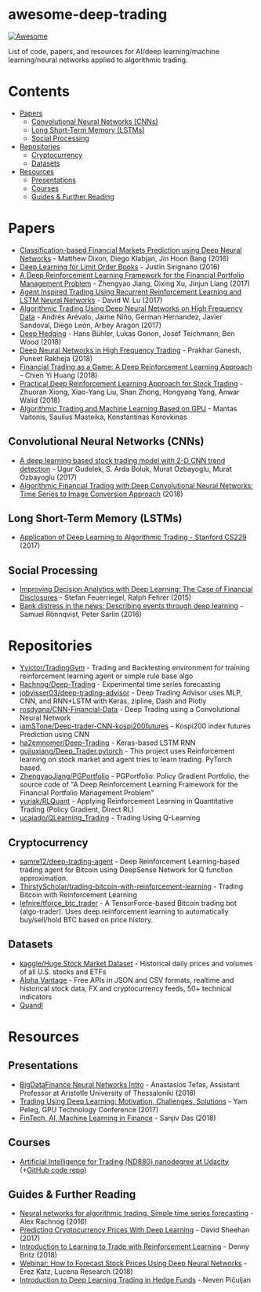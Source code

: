 # awesome-deep-trading
[![Awesome](https://cdn.rawgit.com/sindresorhus/awesome/d7305f38d29fed78fa85652e3a63e154dd8e8829/media/badge.svg)](https://github.com/sindresorhus/awesome)

List of code, papers, and resources for AI/deep learning/machine learning/neural networks applied to algorithmic trading.

# Contents
- [Papers](#papers)
  * [Convolutional Neural Networks (CNNs)](#convolutional-neural-networks--cnns-)
  * [Long Short-Term Memory (LSTMs)](#long-short-term-memory--lstms-)
  * [Social Processing](#social-processing)
- [Repositories](#repositories)
  * [Cryptocurrency](#cryptocurrency)
  * [Datasets](#datasets)
- [Resources](#resources)
  * [Presentations](#presentations)
  * [Courses](#courses)
  * [Guides & Further Reading](#guides---further-reading)

# Papers

* [Classification-based Financial Markets Prediction using Deep Neural Networks](https://arxiv.org/pdf/1603.08604) - Matthew Dixon, Diego Klabjan, Jin Hoon Bang (2016)
* [Deep Learning for Limit Order Books](https://arxiv.org/pdf/1601.01987) - Justin Sirignano (2016)
* [A Deep Reinforcement Learning Framework for the Financial Portfolio Management Problem](https://arxiv.org/pdf/1706.10059) - Zhengyao Jiang, Dixing Xu, Jinjun Liang (2017)
* [Agent Inspired Trading Using Recurrent Reinforcement Learning and LSTM Neural Networks](https://arxiv.org/pdf/1707.07338.pdf) - David W. Lu (2017)
* [Algorithmic Trading Using Deep Neural Networks on High Frequency Data](https://link.springer.com/chapter/10.1007/978-3-319-66963-2_14) - Andrés Arévalo, Jaime Niño, German Hernandez, Javier Sandoval, Diego León, Arbey Aragón (2017)
* [Deep Hedging](https://arxiv.org/pdf/1802.03042) - Hans Bühler, Lukas Gonon, Josef Teichmann, Ben Wood (2018)
* [Deep Neural Networks in High Frequency Trading](https://arxiv.org/pdf/1809.01506) - Prakhar Ganesh, Puneet Rakheja (2018)
* [Financial Trading as a Game: A Deep Reinforcement Learning Approach](https://arxiv.org/pdf/1807.02787) - Chien Yi Huang (2018)
* [Practical Deep Reinforcement Learning Approach for Stock Trading](https://arxiv.org/pdf/1811.07522) - Zhuoran Xiong, Xiao-Yang Liu, Shan Zhong, Hongyang Yang, Anwar Walid (2018)
* [Algorithmic Trading and Machine Learning Based on GPU](http://ceur-ws.org/Vol-2147/p09.pdf) - Mantas Vaitonis, Saulius Masteika, Konstantinas Korovkinas

## Convolutional Neural Networks (CNNs)
* [A deep learning based stock trading model with 2-D CNN trend detection](https://www.researchgate.net/publication/323131323_A_deep_learning_based_stock_trading_model_with_2-D_CNN_trend_detection) - Ugur Gudelek, S. Arda Boluk, Murat Ozbayoglu, Murat Ozbayoglu (2017)
* [Algorithmic Financial Trading with Deep Convolutional Neural Networks: Time Series to Image Conversion Approach](https://www.researchgate.net/publication/324802031_Algorithmic_Financial_Trading_with_Deep_Convolutional_Neural_Networks_Time_Series_to_Image_Conversion_Approach) (2018)

## Long Short-Term Memory (LSTMs)
* [Application of Deep Learning to Algorithmic Trading - Stanford CS229](http://cs229.stanford.edu/proj2017/final-reports/5241098.pdf) (2017)

## Social Processing
* [Improving Decision Analytics with Deep Learning: The Case of Financial Disclosures](https://arxiv.org/pdf/1508.01993) - Stefan Feuerriegel, Ralph Fehrer (2015)
* [Bank distress in the news: Describing events through deep learning](https://arxiv.org/pdf/1603.05670.pdf) - Samuel Rönnqvist, Peter Sarlin (2016)

# Repositories
* [Yvictor/TradingGym](https://github.com/Yvictor/TradingGym) - Trading and Backtesting environment for training reinforcement learning agent or simple rule base algo
* [Rachnog/Deep-Trading](https://github.com/Rachnog/Deep-Trading) - Experimental time series forecasting
* [jobvisser03/deep-trading-advisor](https://github.com/jobvisser03/deep-trading-advisor) - Deep Trading Advisor uses MLP, CNN, and RNN+LSTM with Keras, zipline, Dash and Plotly
* [rosdyana/CNN-Financial-Data](https://github.com/rosdyana/CNN-Financial-Data) - Deep Trading using a Convolutional Neural Network
* [iamSTone/Deep-trader-CNN-kospi200futures](https://github.com/iamSTone/Deep-trader-CNN-kospi200futures) - Kospi200 index futures Prediction using CNN
* [ha2emnomer/Deep-Trading](https://github.com/ha2emnomer/Deep-Trading) - Keras-based LSTM RNN 
* [gujiuxiang/Deep_Trader.pytorch](https://github.com/gujiuxiang/Deep_Trader.pytorch) - This project uses Reinforcement learning on stock market and agent tries to learn trading. PyTorch based.
* [ZhengyaoJiang/PGPortfolio](https://github.com/ZhengyaoJiang/PGPortfolio) - PGPortfolio: Policy Gradient Portfolio, the source code of "A Deep Reinforcement Learning Framework for the Financial Portfolio Management Problem"
* [yuriak/RLQuant](https://github.com/yuriak/RLQuant) - Applying Reinforcement Learning in Quantitative Trading (Policy Gradient, Direct RL)
* [ucaiado/QLearning_Trading](https://github.com/ucaiado/QLearning_Trading) - Trading Using Q-Learning

## Cryptocurrency
* [samre12/deep-trading-agent](https://github.com/samre12/deep-trading-agent) - Deep Reinforcement Learning-based trading agent for Bitcoin using DeepSense Network for Q function approximation.
* [ThirstyScholar/trading-bitcoin-with-reinforcement-learning](https://github.com/ThirstyScholar/trading-bitcoin-with-reinforcement-learning) - Trading Bitcoin with Reinforcement Learning
* [lefnire/tforce_btc_trader](https://github.com/lefnire/tforce_btc_trader) - A TensorForce-based Bitcoin trading bot (algo-trader). Uses deep reinforcement learning to automatically buy/sell/hold BTC based on price history.

## Datasets
* [kaggle/Huge Stock Market Dataset](https://www.kaggle.com/borismarjanovic/price-volume-data-for-all-us-stocks-etfs) - Historical daily prices and volumes of all U.S. stocks and ETFs
* [Alpha Vantage](https://www.alphavantage.co/) - Free APIs in JSON and CSV formats, realtime and historical stock data, FX and cryptocurrency feeds, 50+ technical indicators  
* [Quandl](https://quandl.com/)

# Resources
## Presentations
* [BigDataFinance Neural Networks Intro](http://bigdatafinance.eu/wp/wp-content/uploads/2016/06/Tefas_BigDataFinanceNeuralNetworks_Intro_Web.pdf) - Anastasios Tefas, Assistant Professor at Aristotle University of Thessaloniki (2016)
* [Trading Using Deep Learning: Motivation, Challenges, Solutions](http://on-demand.gputechconf.com/gtc-il/2017/presentation/sil7121-yam-peleg-deep-learning-for-high-frequency-trading%20(2).pdf) - Yam Peleg, GPU Technology Conference (2017)
* [FinTech, AI, Machine Learning in Finance](https://www.slideshare.net/sanjivdas/fintech-ai-machine-learning-in-finance) - Sanjiv Das (2018)

## Courses
* [Artificial Intelligence for Trading (ND880) nanodegree at Udacity](https://www.udacity.com/course/ai-for-trading--nd880) (+[GitHub code repo](https://github.com/udacity/artificial-intelligence-for-trading))

## Guides & Further Reading
* [Neural networks for algorithmic trading. Simple time series forecasting](https://medium.com/@alexrachnog/neural-networks-for-algorithmic-trading-part-one-simple-time-series-forecasting-f992daa1045a) - Alex Rachnog (2016)
* [Predicting Cryptocurrency Prices With Deep Learning](https://dashee87.github.io/deep%20learning/python/predicting-cryptocurrency-prices-with-deep-learning/) - David Sheehan (2017)
* [Introduction to Learning to Trade with Reinforcement Learning](http://www.wildml.com/2018/02/introduction-to-learning-to-trade-with-reinforcement-learning/) - Denny Britz (2018)
* [Webinar: How to Forecast Stock Prices Using Deep Neural Networks](https://www.youtube.com/watch?v=RMh8AUTQWQ8) - Erez Katz, Lucena Research (2018)
* [Introduction to Deep Learning Trading in Hedge Funds](https://www.toptal.com/deep-learning/deep-learning-trading-hedge-funds) - Neven Pičuljan
